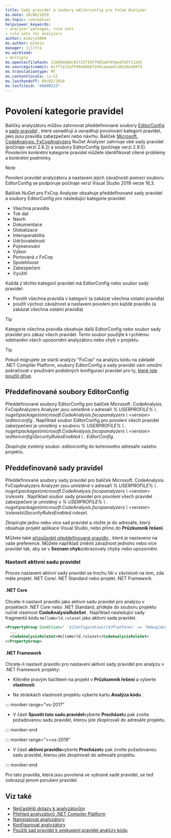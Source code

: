 ```yaml
---
title: Sady pravidel a soubory editorconfig pro FxCop Analyzer
ms.date: 10/08/2019
ms.topic: conceptual
helpviewer_keywords:
- analyzer packages, rule sets
- rule sets for analyzers
author: mikejo5000
ms.author: mikejo
manager: jillfra
ms.workload:
- multiple
ms.openlocfilehash: 11b99bb08c82725f19f7985a97656edf65f112d5
ms.sourcegitcommit: 6cfffa72af599a9d667249caaaa411bb28ea69fd
ms.translationtype: MT
ms.contentlocale: cs-CZ
ms.lasthandoff: 09/02/2020
ms.locfileid: "88800213"
---
```

# <a name="enable-a-category-of-rules"></a>Povolení kategorie pravidel

Balíčky analyzátoru můžou zahrnovat předdefinované soubory [EditorConfig](use-roslyn-analyzers.md#rule-severity) a [sady pravidel](using-rule-sets-to-group-code-analysis-rules.md) , které usnadňují a usnadňují povolování kategorií pravidel, jako jsou pravidla zabezpečení nebo návrhu. Balíček [Microsoft. CodeAnalysis. FxCopAnalyzers](https://www.nuget.org/packages/Microsoft.CodeAnalysis.FxCopAnalyzers/) NuGet Analyzer zahrnuje obě sady pravidel (počínaje verzí 2.6.2) a soubory EditorConfig (počínaje verzí 2.9.5). Povolením konkrétní kategorie pravidel můžete identifikovat cílené problémy a konkrétní podmínky.

> [!NOTE]
> Povolení pravidel analyzátoru a nastavení jejich závažnosti pomocí souboru EditorConfig se podporuje počínaje verzí Visual Studio 2019 verze 16,3.

Balíček NuGet pro FxCop Analyzer obsahuje předdefinované sady pravidel a soubory EditorConfig pro následující kategorie pravidel:

- Všechna pravidla
- Tok dat
- Návrh
- Dokumentace
- Globalizace
- Interoperabilita
- Udržovatelnost
- Pojmenování
- Výkon
- Portovaná z FxCop
- Spolehlivost
- Zabezpečení
- Využití

Každá z těchto kategorií pravidel má EditorConfig nebo soubor sady pravidel:

- Povolit všechna pravidla v kategorii (a zakázat všechna ostatní pravidla)
- použít výchozí závažnost a nastavení povolení pro každé pravidlo (a zakázat všechna ostatní pravidla)

> [!TIP]
> Kategorie všechna pravidla obsahuje další EditorConfig nebo soubor sady pravidel pro zákaz všech pravidel. Tento soubor použijte k rychlému odstranění všech upozornění analyzátoru nebo chyb v projektu.

> [!TIP]
> Pokud migrujete ze starší analýzy "FxCop" na analýzu kódu na základě .NET Compiler Platform, soubory EditorConfig a sady pravidel vám umožní pokračovat v používání podobných konfigurací pravidel pro ty, [které jste použili dříve](rule-set-reference.md).

## <a name="predefined-editorconfig-files"></a>Předdefinované soubory EditorConfig

Předdefinované soubory EditorConfig pro balíček Microsoft. CodeAnalysis. FxCopAnalyzers Analyzer jsou umístěné v adresáři *% USERPROFILE% \\ . nuget\packages\microsoft.CodeAnalysis.fxcopanalyzers \\ \<version\> \editorconfig* . Například soubor EditorConfig pro povolení všech pravidel zabezpečení je umístěný v souboru *% USERPROFILE% \\ . nuget\packages\microsoft.CodeAnalysis.fxcopanalyzers \\ \<version\> \editorconfig\SecurityRulesEnabled \\ . EditorConfig*.

Zkopírujte zvolený soubor. editorconfig do kořenového adresáře vašeho projektu.

## <a name="predefined-rule-sets"></a>Předdefinované sady pravidel

Předdefinované soubory sady pravidel pro balíček Microsoft. CodeAnalysis. FxCopAnalyzers Analyzer jsou umístěné v adresáři *% USERPROFILE% \\ . nuget\packages\microsoft.CodeAnalysis.fxcopanalyzers \\ \<version\> \rulesets* . Například soubor sady pravidel pro povolení všech pravidel zabezpečení je umístěný v *% USERPROFILE% \\ . nuget\packages\microsoft.CodeAnalysis.fxcopanalyzers \\ \<version\> \rulesets\SecurityRulesEnabled.ruleset*.

Zkopírujte jednu nebo více sad pravidel a vložte je do adresáře, který obsahuje projekt aplikace Visual Studio, nebo přímo do **Průzkumník řešení**.

Můžete také [přizpůsobit předdefinované pravidlo](how-to-create-a-custom-rule-set.md) , které je nastaveno na vaše preference. Můžete například změnit závažnost jednoho nebo více pravidel tak, aby se v **Seznam chyb**zobrazovaly chyby nebo upozornění.

### <a name="set-the-active-rule-set"></a>Nastavit aktivní sadu pravidel

Proces nastavení aktivní sady pravidel se trochu liší v závislosti na tom, zda máte projekt .NET Core/. NET Standard nebo projekt .NET Framework.

#### <a name="net-core"></a>.NET Core

Chcete-li nastavit pravidlo jako aktivní sadu pravidel pro analýzu v projektech .NET Core nebo .NET Standard, přidejte do souboru projektu ručně vlastnost **CodeAnalysisRuleSet** . Například následující sady fragmentů kódu `HelloWorld.ruleset` jako aktivní sada pravidel.

```xml
<PropertyGroup Condition=" '$(Configuration)|$(Platform)' == 'Debug|AnyCPU' ">
  ...
  <CodeAnalysisRuleSet>HelloWorld.ruleset</CodeAnalysisRuleSet>
</PropertyGroup>
```

#### <a name="net-framework"></a>.NET Framework

Chcete-li nastavit pravidlo pro nastavení aktivní sady pravidel pro analýzu v .NET Framework projekty:

- Klikněte pravým tlačítkem na projekt v **Průzkumník řešení** a vyberte **vlastnosti**.

- Na stránkách vlastností projektu vyberte kartu **Analýza kódu** .

::: moniker range="vs-2017"

- V části **Spustit tuto sadu pravidel**vyberte **Procházet**a pak zvolte požadovanou sadu pravidel, kterou jste zkopírovali do adresáře projektu.

::: moniker-end

::: moniker range=">=vs-2019"

- V části **aktivní pravidla**vyberte **Procházet**a pak zvolte požadovanou sadu pravidel, kterou jste zkopírovali do adresáře projektu.

::: moniker-end

   Pro tato pravidla, která jsou povolená ve vybrané sadě pravidel, se teď zobrazují jenom porušení pravidel.

## <a name="see-also"></a>Viz také

- [Nejčastější dotazy k analyzátorům](analyzers-faq.md)
- [Přehled analyzátorů .NET Compiler Platform](roslyn-analyzers-overview.md)
- [Nainstalovat analyzátory](install-roslyn-analyzers.md)
- [Konfigurovat analyzátory](use-roslyn-analyzers.md)
- [Použití sad pravidel k seskupení pravidel analýzy kódu](using-rule-sets-to-group-code-analysis-rules.md)
